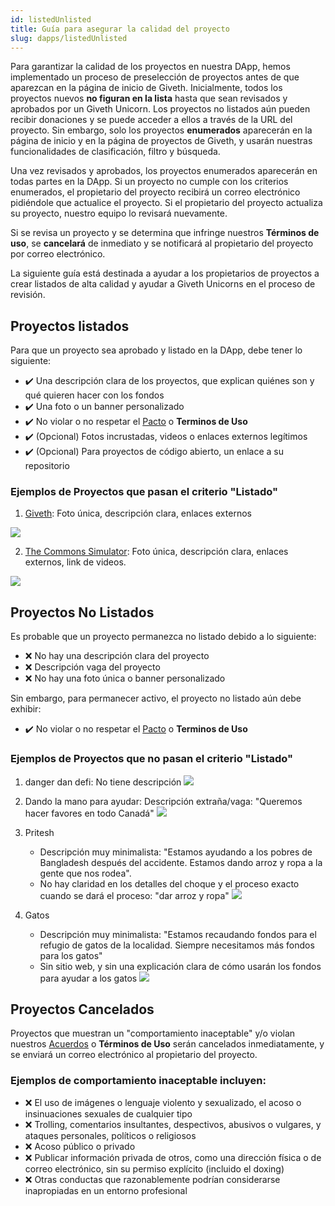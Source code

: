 ```yaml
---
id: listedUnlisted
title: Guía para asegurar la calidad del proyecto
slug: dapps/listedUnlisted
---
```


Para garantizar la calidad de los proyectos en nuestra DApp, hemos implementado un proceso de preselección de proyectos antes de que aparezcan en la página de inicio de Giveth. Inicialmente, todos los proyectos nuevos **no figuran en la lista** hasta que sean revisados y aprobados por un Giveth Unicorn. Los proyectos no listados aún pueden recibir donaciones y se puede acceder a ellos a través de la URL del proyecto. Sin embargo, solo los proyectos **enumerados** aparecerán en la página de inicio y en la página de proyectos de Giveth, y usarán nuestras funcionalidades de clasificación, filtro y búsqueda.

Una vez revisados y aprobados, los proyectos enumerados aparecerán en todas partes en la DApp. Si un proyecto no cumple con los criterios enumerados, el propietario del proyecto recibirá un correo electrónico pidiéndole que actualice el proyecto. Si el propietario del proyecto actualiza su proyecto, nuestro equipo lo revisará nuevamente.

Si se revisa un proyecto y se determina que infringe nuestros **Términos de uso**, se **cancelará** de inmediato y se notificará al propietario del proyecto por correo electrónico.

La siguiente guía está destinada a ayudar a los propietarios de proyectos a crear listados de alta calidad y ayudar a Giveth Unicorns en el proceso de revisión.


## Proyectos listados
Para que un proyecto sea aprobado y listado en la DApp, debe tener lo siguiente:
- :heavy_check_mark: Una descripción clara de los proyectos, que explican quiénes son y qué quieren hacer con los fondos
- :heavy_check_mark: Una foto o un banner personalizado
- :heavy_check_mark: No violar o no respetar el [Pacto](../whatisgiveth/covenant/) o **Terminos de Uso**
- :heavy_check_mark: (Opcional) Fotos incrustadas, videos o enlaces externos legítimos
- :heavy_check_mark: (Opcional) Para proyectos de código abierto, un enlace a su repositorio

### Ejemplos de Proyectos que pasan el criterio "Listado"

1. [Giveth](https://giveth.io/project/the-giveth-community-of-makers): Foto única, descripción clara, enlaces externos

![](https://i.imgur.com/7BAVmIM.png)

2. [The Commons Simulator](https://giveth.io/project/The-Commons-Simulator:-Level-Up): Foto única, descripción clara, enlaces externos, link de videos.

![](https://i.imgur.com/rx64ueN.png)

## Proyectos No Listados
Es probable que un proyecto permanezca no listado debido a lo siguiente:
- :x: No hay una descripción clara del proyecto
- :x: Descripción vaga del proyecto
- :x: No hay una foto única o banner personalizado

Sin embargo, para permanecer activo, el proyecto no listado aún debe exhibir:
- :heavy_check_mark: No violar o no respetar el [Pacto](../whatisgiveth/covenant/) o **Terminos de Uso**

### Ejemplos de Proyectos que no pasan el criterio "Listado"

1. danger dan defi: No tiene descripción
![](https://i.imgur.com/ln7nrO2.png)

2. Dando la mano para ayudar: Descripción extraña/vaga: "Queremos hacer favores en todo Canadá"
![](https://i.imgur.com/TV9lNqw.jpg)

3. Pritesh
   - Descripción muy minimalista: "Estamos ayudando a los pobres de Bangladesh después del accidente. Estamos dando arroz y ropa a la gente que nos rodea".
    - No hay claridad en los detalles del choque y el proceso exacto cuando se dará el proceso: "dar arroz y ropa"
![](https://i.imgur.com/e22OlGd.png)

4. Gatos
   - Descripción muy minimalista: "Estamos recaudando fondos para el refugio de gatos de la localidad. Siempre necesitamos más fondos para los gatos"
   - Sin sitio web, y sin una explicación clara de cómo usarán los fondos para ayudar a los gatos
![](https://i.imgur.com/P0fvJXE.png)

## Proyectos Cancelados

Proyectos que muestran un "comportamiento inaceptable" y/o violan nuestros [Acuerdos](../whatisgiveth/covenant) o **Términos de Uso** serán cancelados inmediatamente, y se enviará un correo electrónico al propietario del proyecto.

### Ejemplos de comportamiento inaceptable incluyen:
- :x: El uso de imágenes o lenguaje violento y sexualizado, el acoso o insinuaciones sexuales de cualquier tipo
- :x: Trolling, comentarios insultantes, despectivos, abusivos o vulgares, y ataques personales, políticos o religiosos
- :x: Acoso público o privado
- :x: Publicar información privada de otros, como una dirección física o de correo electrónico, sin su permiso explícito (incluido el doxing)
- :x: Otras conductas que razonablemente podrían considerarse inapropiadas en un entorno profesional

